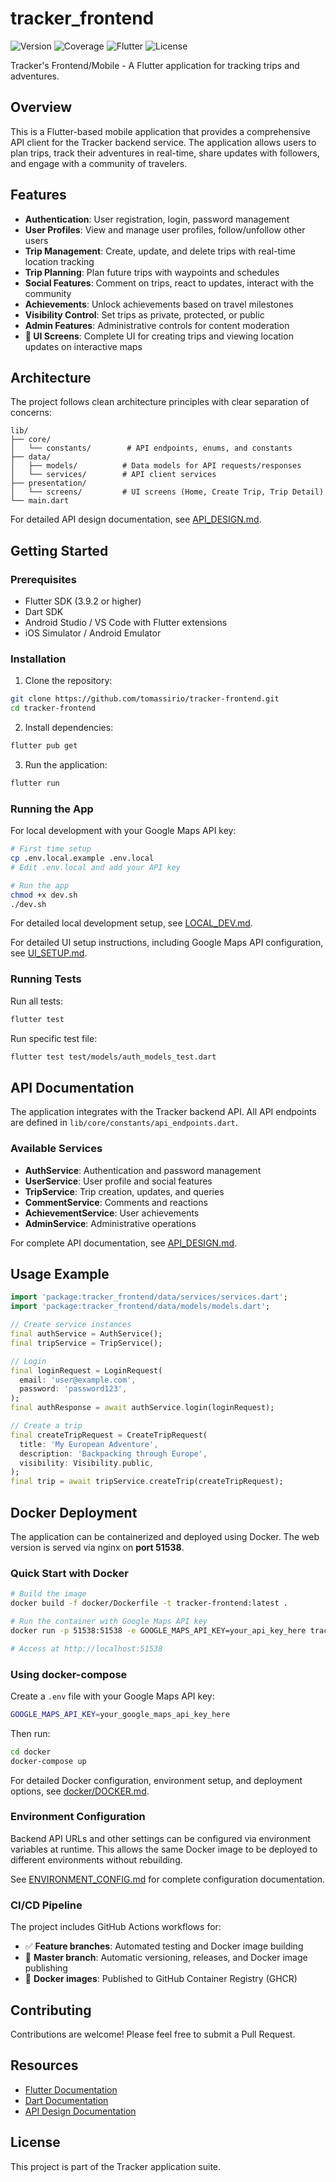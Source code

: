 # tracker_frontend

![Version](https://img.shields.io/badge/version-1.0.1-blue)
![Coverage](https://img.shields.io/badge/coverage-41%25-orange)
![Flutter](https://img.shields.io/badge/Flutter-3.27.1-02569B?logo=flutter)
![License](https://img.shields.io/badge/license-MIT-green)

Tracker's Frontend/Mobile - A Flutter application for tracking trips and adventures.

## Overview

This is a Flutter-based mobile application that provides a comprehensive API client for the Tracker backend service. The application allows users to plan trips, track their adventures in real-time, share updates with followers, and engage with a community of travelers.

## Features

- **Authentication**: User registration, login, password management
- **User Profiles**: View and manage user profiles, follow/unfollow other users
- **Trip Management**: Create, update, and delete trips with real-time location tracking
- **Trip Planning**: Plan future trips with waypoints and schedules
- **Social Features**: Comment on trips, react to updates, interact with the community
- **Achievements**: Unlock achievements based on travel milestones
- **Visibility Control**: Set trips as private, protected, or public
- **Admin Features**: Administrative controls for content moderation
- **📱 UI Screens**: Complete UI for creating trips and viewing location updates on interactive maps

## Architecture

The project follows clean architecture principles with clear separation of concerns:

```
lib/
├── core/
│   └── constants/        # API endpoints, enums, and constants
├── data/
│   ├── models/          # Data models for API requests/responses
│   └── services/        # API client services
├── presentation/
│   └── screens/         # UI screens (Home, Create Trip, Trip Detail)
└── main.dart
```

For detailed API design documentation, see [API_DESIGN.md](API_DESIGN.md).

## Getting Started

### Prerequisites

- Flutter SDK (3.9.2 or higher)
- Dart SDK
- Android Studio / VS Code with Flutter extensions
- iOS Simulator / Android Emulator

### Installation

1. Clone the repository:
```bash
git clone https://github.com/tomassirio/tracker-frontend.git
cd tracker-frontend
```

2. Install dependencies:
```bash
flutter pub get
```

3. Run the application:
```bash
flutter run
```

### Running the App

For local development with your Google Maps API key:

```bash
# First time setup
cp .env.local.example .env.local
# Edit .env.local and add your API key

# Run the app
chmod +x dev.sh
./dev.sh
```

For detailed local development setup, see [LOCAL_DEV.md](LOCAL_DEV.md).

For detailed UI setup instructions, including Google Maps API configuration, see [UI_SETUP.md](UI_SETUP.md).

### Running Tests

Run all tests:
```bash
flutter test
```

Run specific test file:
```bash
flutter test test/models/auth_models_test.dart
```

## API Documentation

The application integrates with the Tracker backend API. All API endpoints are defined in `lib/core/constants/api_endpoints.dart`.

### Available Services

- **AuthService**: Authentication and password management
- **UserService**: User profile and social features
- **TripService**: Trip creation, updates, and queries
- **CommentService**: Comments and reactions
- **AchievementService**: User achievements
- **AdminService**: Administrative operations

For complete API documentation, see [API_DESIGN.md](API_DESIGN.md).

## Usage Example

```dart
import 'package:tracker_frontend/data/services/services.dart';
import 'package:tracker_frontend/data/models/models.dart';

// Create service instances
final authService = AuthService();
final tripService = TripService();

// Login
final loginRequest = LoginRequest(
  email: 'user@example.com',
  password: 'password123',
);
final authResponse = await authService.login(loginRequest);

// Create a trip
final createTripRequest = CreateTripRequest(
  title: 'My European Adventure',
  description: 'Backpacking through Europe',
  visibility: Visibility.public,
);
final trip = await tripService.createTrip(createTripRequest);
```

## Docker Deployment

The application can be containerized and deployed using Docker. The web version is served via nginx on **port 51538**.

### Quick Start with Docker

```bash
# Build the image
docker build -f docker/Dockerfile -t tracker-frontend:latest .

# Run the container with Google Maps API key
docker run -p 51538:51538 -e GOOGLE_MAPS_API_KEY=your_api_key_here tracker-frontend:latest

# Access at http://localhost:51538
```

### Using docker-compose

Create a `.env` file with your Google Maps API key:
```bash
GOOGLE_MAPS_API_KEY=your_google_maps_api_key_here
```

Then run:
```bash
cd docker
docker-compose up
```

For detailed Docker configuration, environment setup, and deployment options, see [docker/DOCKER.md](docker/DOCKER.md).

### Environment Configuration

Backend API URLs and other settings can be configured via environment variables at runtime. This allows the same Docker image to be deployed to different environments without rebuilding.

See [ENVIRONMENT_CONFIG.md](ENVIRONMENT_CONFIG.md) for complete configuration documentation.

### CI/CD Pipeline

The project includes GitHub Actions workflows for:
- ✅ **Feature branches**: Automated testing and Docker image building
- 🚀 **Master branch**: Automatic versioning, releases, and Docker image publishing
- 🐳 **Docker images**: Published to GitHub Container Registry (GHCR)

## Contributing

Contributions are welcome! Please feel free to submit a Pull Request.

## Resources

- [Flutter Documentation](https://docs.flutter.dev/)
- [Dart Documentation](https://dart.dev/guides)
- [API Design Documentation](API_DESIGN.md)

## License

This project is part of the Tracker application suite.
